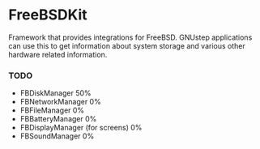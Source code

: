 # FreeBSDKit

Framework that provides integrations for FreeBSD. GNUstep applications can use this to get information about system storage and various other hardware related information.

### TODO

- FBDiskManager 50%
- FBNetworkManager 0%
- FBFileManager 0%
- FBBatteryManager 0%
- FBDisplayManager (for screens) 0%
- FBSoundManager 0%

